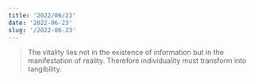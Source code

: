 ```yaml
---
title: '2022/06/23'
date: '2022-06-23'
slug: '/2022-06-23'
---
```


> The vitality lies not in the existence of information but in the manifestation of reality. Therefore individuality must transform into tangibility.